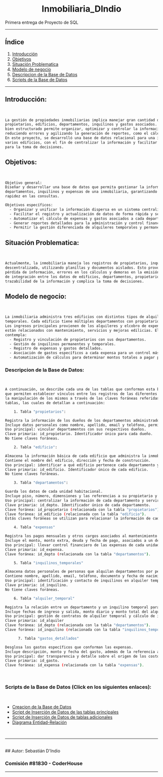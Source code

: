 # <h1 align="center">Inmobiliaria_DIndio</h1> 
Primera entrega de Proyecto de SQL

---

## **Índice**  

1. [Introducción](#introducción)  
2. [Objetivos](#objetivos)  
3. [Situación Problematica](#situación-problematica)  
4. [Modelo de negocio](#modelo-de-negocio)  
5. [Descripcion de la Base de Datos](#descripcion-de-la-base-de-datos)  
6. [Scripts de la Base de Datos](#scripts-de-la-base-de-datos)  

---

## Introducción:
<br>

``` sh
La gestión de propiedades inmobiliarias implica manejar gran cantidad de datos relacionados con
propietarios, edificios, departamentos, inquilinos y gastos asociados. Un sistema de base de datos
bien estructurado permite organizar, optimizar y controlar la información de manera eficiente,
reduciendo errores y agilizando la generación de reportes, como el cálculo de expensas.
En este proyecto, se desarrolló una base de datos relacional para una inmobiliaria que administra
varios edificios, con el fin de centralizar la información y facilitar el acceso a datos relevantes
para la toma de decisiones.

```


## Objetivos:
<br>

```sh
Objetivo general:
Diseñar y desarrollar una base de datos que permita gestionar la información de los propietarios,
departamentos, inquilinos y expensas de una inmobiliaria, garantizando integridad, consistencia y
rapidez en las consultas.

Objetivos específicos:
  - Organizar y unificar la información dispersa en un sistema centralizado.
  - Facilitar el registro y actualización de datos de forma rápida y segura.
  - Automatizar el cálculo de expensas y gastos asociados a cada departamento.
  - Generar reportes detallados para la administración y control financiero.
  - Permitir la gestión diferenciada de alquileres temporales y permanentes.
```

## Situación Problematica:
<br>

```sh
Actualmente, la inmobiliaria maneja los registros de propietarios, inquilinos y gastos de manera
descentralizada, utilizando planillas y documentos aislados. Esto provoca duplicación de datos,
pérdida de información, errores en los cálculos y demoras en la emisión de las expensas. La falta
de integración entre los datos de edificios, departamentos, propietarios y gastos dificulta la
trazabilidad de la información y complica la toma de decisiones.
```


## Modelo de negocio:
<br>

```sh
La inmobiliaria administra tres edificios con distintos tipos de alquileres: permanentes y
temporales. Cada edificio tiene múltiples departamentos con propietarios individuales o empresas.
Los ingresos principales provienen de los alquileres y elcobro de expensas, mientras que los egresos
están relacionados con mantenimiento, servicios y mejoras edilicias. El modelo de datos diseñado
contempla:
  - Registro y vinculación de propietarios con sus departamentos.
  - Gestión de inquilinos permanentes y temporales.
  - Registro de expensas y gastos detallados.
  - Asociación de gastos específicos a cada expensa para un control más preciso.
  - Automatización de cálculos para determinar montos totales a pagar por mes o período.

```

### Descripcion de la Base de Datos:

<br>

```sh
A continuación, se describe cada una de las tablas que conforman esta base de datos y las relaciones
que permiten establecer vínculos entre los registros de las diferentes tablas, facilitar el acceso y
la manipulación de los mismos a través de las claves foráneas referidas a las primerias de otras
tablas, las cuales de detallan a continuación:

    1. Tabla "propietarios":

Registra la información de los dueños de los departamentos administrados por la inmobiliaria.
Incluye datos personales como nombre, apellido, email y teléfono, permitiendo identificar y contactar a cada propietario.
Uso principal: vincular departamentos con sus respectivos dueños.
Clave primaria: id_propietario. Identificador único para cada dueño.
No tiene claves foráneas.

    2. Tabla "edificio":

Almacena la información básica de cada edificio que administra la inmobiliaria.
Contiene el nombre del edificio, dirección y fecha de construcción.
Uso principal: identificar a qué edificio pertenece cada departamento y gestionar información general del inmueble.
Clave primaria: id_edificio. Identificador único de cada edificio.
No tiene claves foráneas.

    3. Tabla "departamentos":

Guarda los datos de cada unidad habitacional.
Incluye piso, número, dimensiones y las referencias a su propietario y edificio.
Uso principal: centralizar la información de cada departamento y servir de enlace para expensas, alquileres y ocupantes.
Clave primaria: id_depto. Identificador único de cada departamento.
Clave foránea: id_propietario (relacionada con la tabla "propietarios").
Clave foránea: id_edificio (relacionada con la tabla "edificio").
Estás claves foráneas se utilizan para relacionar la información de cada departamento con el propietario.

    4. Tabla "expensas"

Registra los pagos mensuales y otros cargos asociados al mantenimiento del edificio y sus servicios comunes.
Incluye el monto, monto extra, deuda y fecha de pago, asociados a un departamento específico.
Uso principal: llevar control financiero de las expensas de cada unidad.
Clave primaria: id_expensa.
Clave foránea: id_depto (relacionada con la tabla "departamentos").

    5. Tabla "inquilinos_temporales"

Almacena datos personales de personas que alquilan departamentos por períodos cortos.
Contiene nombre, apellido, email, teléfono, documento y fecha de nacimiento.
Uso principal: identificación y contacto de inquilinos en alquiler temporal.
Clave primaria: id_inquilino.
No tiene claves foráneas.

    6. Tabla "alquiler_temporal"

Registra la relación entre un departamento y un inquilino temporal para un período específico.
Incluye fechas de ingreso y salida, monto diario y monto total del alquiler, además de la referencia al propietario.
Uso principal: gestión de contratos de alquiler temporal y cálculo de ingresos.
Clave primaria: id_alquiler
Clave foránea: id_depto (relacionada con la tabla "departamentos").
Clave foránea: id_inquilino (relacionada con la tabla "inquilinos_temporales").

      7. Tabla "gastos_detallados"

Desglosa los gastos específicos que conforman las expensas.
Incluye descripción, monto y fecha del gasto, además de la referencia a la expensa correspondiente.
Uso principal: dar transparencia y detalle sobre el origen de los costos incluidos en las expensas.
Clave primaria: id_gasto.
Clave foránea: id_expensa (relacionada con la tabla "expensas").


```

<br>

### Scripts de la Base de Datos (Click en los siguientes enlaces):

<br>

- <a href="./Tabla_create.sql"> Creacion de la Base de Datos </a><br>
- <a href="./Insertar_datos.sql">Script de Inserción de Datos de las tablas principales</a><br>
- <a href="./Insertar_datos_extras.sql">Script de Inserción de Datos de tablas adicionales</a><br>
- <a href="./Diagrama_ER.png">Diagrama Entidad-Relación</a>

<br>

---
<br>
## Autor: Sebastián D'Indio

### Comisión #81830 - CoderHouse

---
